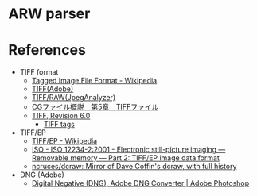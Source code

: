 # ARW parser

# References

- TIFF format
  - [Tagged Image File Format - Wikipedia](https://ja.wikipedia.org/wiki/Tagged_Image_File_Format)
  - [TIFF(Adobe)](https://www.adobe.io/open/standards/TIFF.html)
  - [TIFF/RAW(JpegAnalyzer)](https://hp.vector.co.jp/authors/VA032610/operation/TiffAnalyze.htm)
  - [CGファイル概説　第5章　TIFFファイル](http://www.snap-tck.com/room03/c02/cg/cg05_01.html)
  - [TIFF, Revision 6.0](https://www.loc.gov/preservation/digital/formats/fdd/fdd000022.shtml)
    - [TIFF tags](https://www.loc.gov/preservation/digital/formats/content/tiff_tags.shtml)
- TIFF/EP
  - [TIFF/EP - Wikipedia](https://en.wikipedia.org/wiki/TIFF/EP)
  - [ISO - ISO 12234-2:2001 - Electronic still-picture imaging — Removable memory — Part 2: TIFF/EP image data format](https://www.iso.org/standard/29377.html)
  - [ncruces/dcraw: Mirror of Dave Coffin's dcraw, with full history](https://github.com/ncruces/dcraw)
- DNG (Adobe)
  - [Digital Negative (DNG), Adobe DNG Converter | Adobe Photoshop](https://helpx.adobe.com/camera-raw/digital-negative.html)
